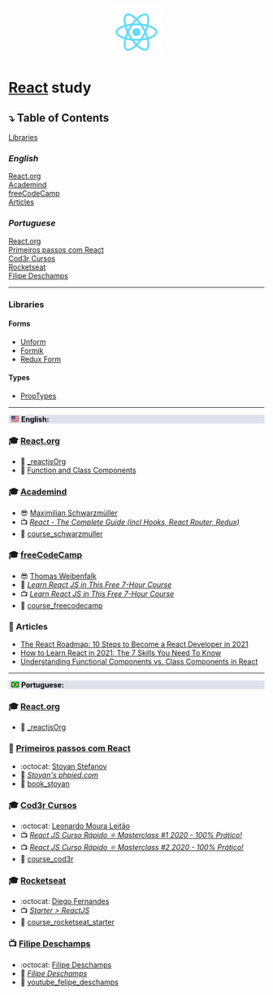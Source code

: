 <div align="center">
<img height="100" src="https://raw.githubusercontent.com/github/explore/80688e429a7d4ef2fca1e82350fe8e3517d3494d/topics/react/react.png" alt="react"/>
</div>

# **[React](https://reactjs.org/) study**

## :arrow_heading_down: Table of Contents

[Libraries](https://github.com/marcelosperalta/study_react#libraries)  

### _English_

[React.org](https://github.com/marcelosperalta/study_react#mortar_board-reactorg)  
[Academind](https://github.com/marcelosperalta/study_react#mortar_board-academind)  
[freeCodeCamp](https://github.com/marcelosperalta/study_react#mortar_board-freecodecamp)  
[Articles](https://github.com/marcelosperalta/study_react#newspaper-articles)  

### _Portuguese_

[React.org](https://github.com/marcelosperalta/study_react#mortar_board-reactorg-1)  
[Primeiros passos com React](https://github.com/marcelosperalta/study_react#blue_book-primeiros-passos-com-react)  
[Cod3r Cursos](https://github.com/marcelosperalta/study_react#mortar_board-cod3r-cursos)  
[Rocketseat](https://github.com/marcelosperalta/study_react#mortar_board-rocketseat)  
[Filipe Deschamps](https://github.com/marcelosperalta/study_react#tv-filipe-deschamps)  

<hr>

### Libraries

#### Forms

- [Unform](https://unform.dev/)
- [Formik](https://formik.org/)
- [Redux Form](https://redux-form.com/)

#### Types

- [PropTypes](https://reactjs.org/docs/typechecking-with-proptypes.html)

<hr>

<div style="padding-left:5px;background:#e0e0eb">
  <img 
    src="./.github/usa.png"
    width="16px" style="border-radius:2px">
    <b style="color:black">English:</b>
  </img>
</div>

### :mortar_board: **[React.org](https://reactjs.org/)**  
- :file_folder: [_reactjsOrg](./_reactjsOrg)  
- :page_facing_up: [Function and Class Components](https://reactjs.org/docs/components-and-props.html#function-and-class-components)  

### :mortar_board: **[Academind](https://academind.com/)**  
- :sunglasses: [Maximilian Schwarzmüller](https://github.com/maxschwarzmueller)  
- :tv: _[React - The Complete Guide (incl Hooks, React Router, Redux)](https://pro.academind.com/p/react-the-complete-guide-incl-hooks-react-router-redux)_  
- :file_folder: [course_schwarzmuller](./course_schwarzmuller)  

### :mortar_board: **[freeCodeCamp](https://www.freecodecamp.org/)**  
- :sunglasses: [Thomas Weibenfalk](https://github.com/weibenfalk)  
- :link: _[Learn React JS in This Free 7-Hour Course](https://www.freecodecamp.org/news/learn-react-js-in-this-free-7-hour-course/)_  
- :tv: _[Learn React JS in This Free 7-Hour Course](https://www.youtube.com/watch?v=nTeuhbP7wdE&t=2s)_  
- :file_folder: [course_freecodecamp](./course_freecodecamp)  

### :newspaper: Articles

- [The React Roadmap: 10 Steps to Become a React Developer in 2021](https://www.freecodecamp.org/news/the-react-roadmap-10-steps-to-become-a-react-developer-in-2021/)  
- [How to Learn React in 2021: The 7 Skills You Need To Know](https://github.com/marcelosperalta/study_react/tree/master/articles/reed_barger)  
- [Understanding Functional Components vs. Class Components in React](https://github.com/marcelosperalta/study_react/tree/master/articles/shiori_yamazaki)  

<hr>

<div style="padding-left:5px;background:#e0e0eb">
  <img 
    src="./.github/brazil.png"
    width="16px"
    style="border-radius:2px">
     <b style="color:black">Portuguese:</b>
  </img>
</div>

### :mortar_board: **[React.org](https://pt-br.reactjs.org/)**  
- :file_folder: [_reactjsOrg](./_reactjsOrgBR)  

### :blue_book: **[Primeiros passos com React](https://novatec.com.br/livros/primeiros-passos-com-react/)**  
- :octocat: [Stoyan Stefanov](https://github.com/stoyan)  
- :link: _[Stoyan's phpied.com](https://www.phpied.com/)_  
- :file_folder: [book_stoyan](./book_stoyan)  

### :mortar_board: **[Cod3r Cursos](https://www.cod3r.com.br/)**  
- :octocat: [Leonardo Moura Leitão](https://github.com/leonardomleitao)  
- :tv: _[React JS Curso Rápido ⚛️ Masterclass #1 2020 - 100% Prático!](https://www.youtube.com/watch?v=XQxitgyZ_S4)_  
- :tv: _[React JS Curso Rápido ⚛️ Masterclass #2 2020 - 100% Prático!](https://www.youtube.com/watch?v=GJ8Vm-h0V8I)_  
- :file_folder: [course_cod3r](./course_cod3r)  

### :mortar_board: **[Rocketseat](https://rocketseat.com.br/)**  
- :octocat: [Diego Fernandes](https://github.com/diego3g)  
- :tv: _[Starter > ReactJS](https://app.rocketseat.com.br/node/curso-react-js)_  
- :file_folder: [course_rocketseat_starter](./course_rocketseat_starter)  

### :tv: **[Filipe Deschamps](https://www.youtube.com/FilipeDeschamps/)**  
- :octocat: [Filipe Deschamps](https://github.com/filipedeschamps/)  
- :link: _[Filipe Deschamps](https://filipedeschamps.com.br/)_  
- :file_folder: [youtube_felipe_deschamps](./youtube_felipe_deschamps)  

